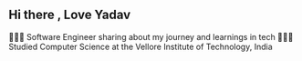 ## Hi there , Love Yadav
👩🏻‍💻 Software Engineer sharing about my journey and learnings in tech
👩🏻‍🎓 Studied Computer Science at the Vellore Institute of Technology, India
